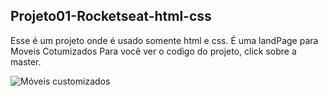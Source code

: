 ## Projeto01-Rocketseat-html-css
Esse é um projeto onde é usado somente html e css. É uma landPage para Moveis Cotumizados
Para você ver o codigo do projeto, click sobre a master.


![Móveis customizados](https://user-images.githubusercontent.com/58272413/215289616-37c0f8f2-37b4-4f53-9fc2-48bf445c0932.png)

